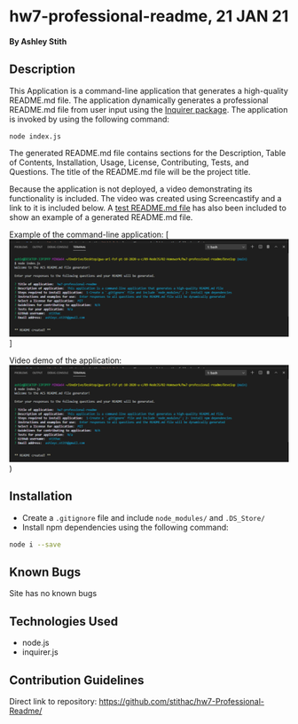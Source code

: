 # hw7-professional-readme, 21 JAN 21

#### By Ashley Stith

## Description
This Application is a command-line application that generates a high-quality README.md file.  The application dynamically generates a professional README.md file from user input using the [Inquirer package](https://www.npmjs.com/package/inquirer).  The application is invoked by using the following command:

```bash
node index.js
```

The generated README.md file contains sections for the Description, Table of Contents, Installation, Usage, License, Contributing, Tests, and Questions.  The title of the README.md file will be the project title.

Because the application is not deployed, a video demonstrating its functionality is included.  The video was created using Screencastify and a link to it is included below. A [test README.md file](hw7-professional-readme-README.md) has also been included to show an example of a generated README.md file.

Example of the command-line application:
[![Screenshot](./Assets/screenshot.PNG)]

Video demo of the application:
[![Video](./Assets/screenshot.PNG)](./Assets/demo.mp4))

## Installation
* Create a `.gitignore` file and include `node_modules/` and `.DS_Store/`
* Install npm dependencies using the following command:
```bash
node i --save
```

## Known Bugs
Site has no known bugs

## Technologies Used
* node.js
* inquirer.js

## Contribution Guidelines
Direct link to repository: https://github.com/stithac/hw7-Professional-Readme/


